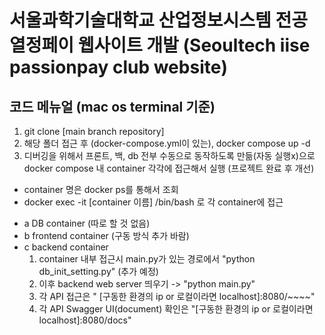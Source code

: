 # 서울과학기술대학교 산업정보시스템 전공 열정페이 웹사이트 개발 (Seoultech iise passionpay club website)

## 코드 메뉴얼 (mac os terminal 기준)
1. git clone [main branch repository]
2. 해당 폴더 접근 후 (docker-compose.yml이 있는), docker compose up -d
3. 디버깅을 위해서 프론트, 백, db 전부 수동으로 동작하도록 만듦(자동 실행x)으로 docker compose 내 container 각각에 접근해서 실행 (프로젝트 완료 후 개선)
  - container 명은 docker ps를 통해서 조회
  - docker exec -it [container 이름] /bin/bash 로 각 container에 접근
  
  * a DB container (따로 할 것 없음)
  * b frontend container (구동 방식 추가 바람)
  * c backend container
    1. container 내부 접근시 main.py가 있는 경로에서 "python db_init_setting.py" (추가 예정)
    2. 이후 backend web server 띄우기 -> "python main.py"
    3. 각 API 접근은 " [구동한 환경의 ip or 로컬이라면 localhost]:8080/~~~~"
    4. 각 API Swagger UI(document) 확인은 "[구동한 환경의 ip or 로컬이라면 localhost]:8080/docs"
    
